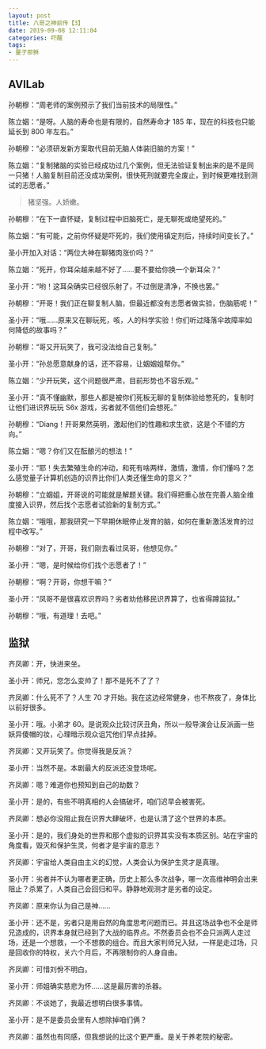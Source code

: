 ```yaml
---
layout: post
title: 八哥之神前传【3】
date: 2019-09-08 12:11:04
categories: 吓醒
tags:
- 量子邪稣
---
```

## AVILab

孙朝穆：“周老师的案例预示了我们当前技术的局限性。”

陈立姻：“是呀。人脑的寿命也是有限的，自然寿命才 185 年，现在的科技也只能延长到 800 年左右。”

孙朝穆：“必须研发新方案取代目前无脑人体装旧脑的方案！”

陈立姻：“复制猪脑的实验已经成功过几个案例，但无法验证复制出来的是不是同一只猪！人脑复制目前还没成功案例，很快死刑就要完全废止，到时候更难找到测试的志愿者。”

> 猪坚强。人娇嫩。

孙朝穆：“在下一直怀疑，复制过程中旧脑死亡，是无聊死或绝望死的。”

陈立姻：“有可能，之前你怀疑是吓死的，我们使用镇定剂后，持续时间变长了。”

圣小开加入对话：“两位大神在聊猪肉涨价吗？”

陈立姻：“死开，你耳朵越来越不好了……要不要给你换一个新耳朵？”

圣小开：“哟！这耳朵确实已经很乐射了，不过倒是清净，不换也罢。”

孙朝穆：“开哥！我们正在聊复制人脑，但最近都没有志愿者做实验，伤脑筋呢！”

圣小开：“哦……原来又在聊玩死，咳，人的科学实验！你们听过降落伞故障率如何降低的故事吗？”

孙朝穆：“哥又开玩笑了，我可没法给自己复制。”

圣小开：“孙总愿意献身的话，还不容易，让姻姻姐帮你。”

陈立姻：“少开玩笑，这个问题很严肃，目前形势也不容乐观。”

圣小开：“真不懂幽默，那些人都是被你们死板无聊的复制体验给憋死的，复制时让他们进识界玩玩 S6x 游戏，劣者就不信他们会想死。”

孙朝穆：“Diang！开哥果然英明，激起他们的性趣和求生欲，这是个不错的方向。”

陈立姻：“嗯？你们又在酝酿污的想法！”

圣小开：“耶！失去繁殖生命的冲动，和死有啥两样，激情，激情，你们懂吗？怎么感觉量子计算机创造的识界比你们人类还懂生命的意义？”

孙朝穆：“立姻姐，开哥说的可能就是解题关键。我们得把重心放在完善人脑全维度接入识界，然后找个志愿者试验新的复制方式。”

陈立姻：“哦哦，那我研究一下早期休眠停止发育的脑，如何在重新激活发育的过程中改写。”

孙朝穆：“对了，开哥，我们刚去看过凤哥，他想见你。”

圣小开：“嗯，是时候给你们找个志愿者了！”

孙朝穆：“啊？开哥，你想干嘛？”

圣小开：“凤哥不是很喜欢识界吗？劣者劝他移民识界算了，也省得蹲监狱。”

孙朝穆：“哦，有道理！去吧。”

## 监狱

齐凤卿：开，快进来坐。

圣小开：师兄，您怎么变帅了！那不是死不了了？

齐凤卿：什么死不了？人生 70 才开始。我在这边经常健身，也不熬夜了，身体比以前好很多。

圣小开：哦。小弟才 60。是说观众比较讨厌丑角，所以一般导演会让反派画一些妖异傻帽的妆，心理暗示观众诅咒他们早点挂掉。

齐凤卿：又开玩笑了。你觉得我是反派？

圣小开：当然不是。本剧最大的反派还没登场呢。

齐凤卿：嗯？难道你也预知到自己的劫数？

圣小开：是的，有些不明真相的人会搞破坏，咱们迟早会被害死。

齐凤卿：想必你没阻止我在识界大肆破坏，也是认清了这个世界的本质。

圣小开：是的，我们身处的世界和那个虚拟的识界其实没有本质区别。站在宇宙的角度看，毁灭和保护生灵，何者才是宇宙的意志？

齐凤卿：宇宙给人类自由主义的幻觉，人类会认为保护生灵才是真理。

圣小开：劣者并不认为哪者更正确，历史上那么多次战争，哪一次高维神明会出来阻止？杀累了，人类自己会回归和平。静静地观测才是劣者的设定。

齐凤卿：原来你认为自己是神……

圣小开：还不是，劣者只是用自然的角度思考问题而已。并且这场战争也不全是师兄造成的，识界本身就已经到了大战的临界点。不然委员会也不会只派两人走过场，还是一个想救，一个不想救的组合。而且大家判师兄入狱，一样是走过场，只是回收你的特权，关六个月后，不再限制你的人身自由。

齐凤卿：可惜刘佾不明白。

圣小开：师姐确实慈悲为怀……这是最厉害的杀器。

齐凤卿：不谈她了，我最近想明白很多事情。

圣小开：是不是委员会里有人想除掉咱们俩？

齐凤卿：虽然也有同感，但我想说的比这个更严重。是关于养老院的秘密。
